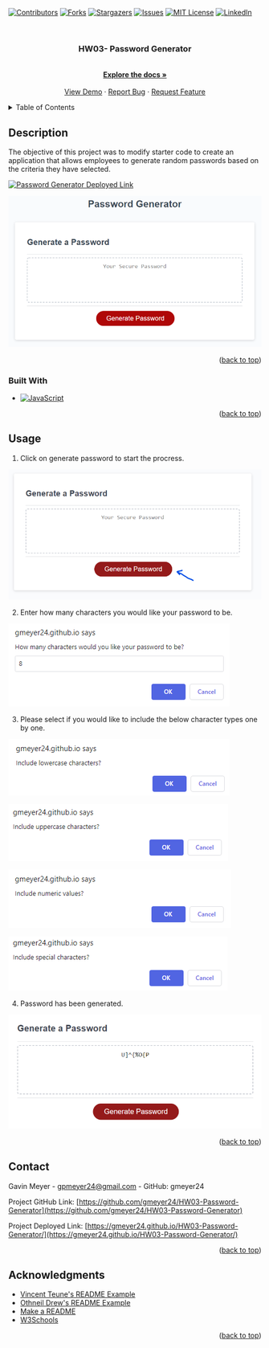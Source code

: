 <!-- Improved compatibility of back to top link: See: https://github.com/othneildrew/Best-README-Template/pull/73 -->
<a name="readme-top"></a>
<!--
*** Thanks for checking out the Best-README-Template. If you have a suggestion
*** that would make this better, please fork the repo and create a pull request
*** or simply open an issue with the tag "enhancement".
*** Don't forget to give the project a star!
*** Thanks again! Now go create something AMAZING! :D
-->



<!-- PROJECT SHIELDS -->
<!--
*** I'm using markdown "reference style" links for readability.
*** Reference links are enclosed in brackets [ ] instead of parentheses ( ).
*** See the bottom of this document for the declaration of the reference variables
*** for contributors-url, forks-url, etc. This is an optional, concise syntax you may use.
*** https://www.markdownguide.org/basic-syntax/#reference-style-links
-->
[![Contributors][contributors-shield]][contributors-url]
[![Forks][forks-shield]][forks-url]
[![Stargazers][stars-shield]][stars-url]
[![Issues][issues-shield]][issues-url]
[![MIT License][license-shield]][license-url]
[![LinkedIn][linkedin-shield]][linkedin-url]



<!-- PROJECT LOGO -->
<br />
<div align="center">
  <!-- <a href="https://github.com/gmeyer24/HW03-Password-Generator">
    <img src="images/logo.png" alt="Logo" width="80" height="80">
  </a> -->

<h3 align="center">HW03- Password Generator</h3>

  <p align="center">
    <br />
    <a href="https://github.com/gmeyer24/HW03-Password-Generator"><strong>Explore the docs »</strong></a>
    <br />
    <br />
    <a href="https://github.com/gmeyer24/HW03-Password-Generator">View Demo</a>
    ·
    <a href="https://github.com/gmeyer24/HW03-Password-Generator/issues">Report Bug</a>
    ·
    <a href="https://github.com/gmeyer24/HW03-Password-Generator/issues">Request Feature</a>
  </p>
</div>



<!-- TABLE OF CONTENTS -->
<details>
  <summary>Table of Contents</summary>
  <ol>
    <li>
      <a href="#about-the-project">About The Project</a>
      <ul>
        <li><a href="#built-with">Built With</a></li>
      </ul>
    </li>
    <li>
      <a href="#getting-started">Getting Started</a>
      <ul>
        <li><a href="#prerequisites">Prerequisites</a></li>
        <li><a href="#installation">Installation</a></li>
      </ul>
    </li>
    <li><a href="#usage">Usage</a></li>
    <li><a href="#roadmap">Roadmap</a></li>
    <li><a href="#contributing">Contributing</a></li>
    <li><a href="#license">License</a></li>
    <li><a href="#contact">Contact</a></li>
    <li><a href="#acknowledgments">Acknowledgments</a></li>
  </ol>
</details>



<!-- ABOUT THE PROJECT -->
## Description

The objective of this project was to modify starter code to create an application that allows employees to generate random passwords based on the criteria they have selected. 

[![Password Generator Deployed Link][product-screenshot]](https://gmeyer24.github.io/HW03-Password-Generator/)

![Alt text](Images/image.png)

<!-- Here's a blank template to get started: To avoid retyping too much info. Do a search and replace with your text editor for the following: `gmeyer24`, `HW03-Password-Generator`, ``, `gavinpmeyer`, `gmail`, `gpmeyer24`, `HW03-Password Generator`, `project_description` -->

<p align="right">(<a href="#readme-top">back to top</a>)</p>



### Built With

* [![JavaScript][JavaScript.com]][JavaScript-url]



<p align="right">(<a href="#readme-top">back to top</a>)</p>



<!-- GETTING STARTED -->
<!-- ## Getting Started

This is an example of how you may give instructions on setting up your project locally.
To get a local copy up and running follow these simple example steps.

### Prerequisites

This is an example of how to list things you need to use the software and how to install them.
* npm
  ```sh
  npm install npm@latest -g
  ```

### Installation

1. Get a free API Key at [https://example.com](https://example.com)
2. Clone the repo
   ```sh
   git clone https://github.com/gmeyer24/HW03-Password-Generator.git
   ```
3. Install NPM packages
   ```sh
   npm install
   ```
4. Enter your API in `config.js`
   ```js
   const API_KEY = 'ENTER YOUR API';
   ```

<p align="right">(<a href="#readme-top">back to top</a>)</p>
 -->


<!-- USAGE EXAMPLES -->
## Usage

1. Click on generate password to start the procress.

![Alt text](Images/image-1.png)

2. Enter how many characters you would like your password to be. 

![Alt text](Images/image-2.png)

3. Please select if you would like to include the below character types one by one.

![Alt text](Images/image-3.png)

![Alt text](Images/image-4.png)

![Alt text](Images/image-5.png)

![Alt text](Images/image-6.png)


4. Password has been generated.

![Alt text](Images/image-7.png)

<p align="right">(<a href="#readme-top">back to top</a>)</p>



<!-- ROADMAP -->
<!-- ## Roadmap

- [ ] Feature 1
- [ ] Feature 2
- [ ] Feature 3
    - [ ] Nested Feature

See the [open issues](https://github.com/gmeyer24/HW03-Password-Generator/issues) for a full list of proposed features (and known issues).

<p align="right">(<a href="#readme-top">back to top</a>)</p> -->



<!-- CONTRIBUTING -->
<!-- ## Contributing

Contributions are what make the open source community such an amazing place to learn, inspire, and create. Any contributions you make are **greatly appreciated**.

If you have a suggestion that would make this better, please fork the repo and create a pull request. You can also simply open an issue with the tag "enhancement".
Don't forget to give the project a star! Thanks again!

1. Fork the Project
2. Create your Feature Branch (`git checkout -b feature/AmazingFeature`)
3. Commit your Changes (`git commit -m 'Add some AmazingFeature'`)
4. Push to the Branch (`git push origin feature/AmazingFeature`)
5. Open a Pull Request

<p align="right">(<a href="#readme-top">back to top</a>)</p>



<!-- LICENSE -->
<!-- ## License

Distributed under the MIT License. See `LICENSE.txt` for more information.

<p align="right">(<a href="#readme-top">back to top</a>)</p> --> 



<!-- CONTACT -->
## Contact

Gavin Meyer - gpmeyer24@gmail.com - GitHub: gmeyer24

Project GitHub Link: [https://github.com/gmeyer24/HW03-Password-Generator](https://github.com/gmeyer24/HW03-Password-Generator)

Project Deployed Link: [https://gmeyer24.github.io/HW03-Password-Generator/](https://gmeyer24.github.io/HW03-Password-Generator/)

<p align="right">(<a href="#readme-top">back to top</a>)</p>



<!-- ACKNOWLEDGMENTS -->
## Acknowledgments

* [Vincent Teune's README Example](https://github.com/cobalt88/CPS-API)
* [Othneil Drew's README Example](https://github.com/othneildrew/Best-README-Template#best-readme-template)
* [Make a README](https://www.makeareadme.com/)
* [W3Schools](https://www.w3schools.com/)


<p align="right">(<a href="#readme-top">back to top</a>)</p>



<!-- MARKDOWN LINKS & IMAGES -->
<!-- https://www.markdownguide.org/basic-syntax/#reference-style-links -->
[contributors-shield]: https://img.shields.io/github/contributors/gmeyer24/HW03-Password-Generator.svg?style=for-the-badge
[contributors-url]: https://github.com/gmeyer24/HW03-Password-Generator/graphs/contributors
[forks-shield]: https://img.shields.io/github/forks/gmeyer24/HW03-Password-Generator.svg?style=for-the-badge
[forks-url]: https://github.com/gmeyer24/HW03-Password-Generator/network/members
[stars-shield]: https://img.shields.io/github/stars/gmeyer24/HW03-Password-Generator.svg?style=for-the-badge
[stars-url]: https://github.com/gmeyer24/HW03-Password-Generator/stargazers
[issues-shield]: https://img.shields.io/github/issues/gmeyer24/HW03-Password-Generator.svg?style=for-the-badge
[issues-url]: https://github.com/gmeyer24/HW03-Password-Generator/issues
[license-shield]: https://img.shields.io/github/license/gmeyer24/HW03-Password-Generator.svg?style=for-the-badge
[license-url]: https://github.com/gmeyer24/HW03-Password-Generator/blob/master/LICENSE.txt
[linkedin-shield]: https://img.shields.io/badge/-LinkedIn-black.svg?style=for-the-badge&logo=linkedin&colorB=555
[linkedin-url]: https://linkedin.com/in/gavinpmeyer
[product-screenshot]: images/screenshot.png
[Next.js]: https://img.shields.io/badge/next.js-000000?style=for-the-badge&logo=nextdotjs&logoColor=white
[Next-url]: https://nextjs.org/
[React.js]: https://img.shields.io/badge/React-20232A?style=for-the-badge&logo=react&logoColor=61DAFB
[React-url]: https://reactjs.org/
[Vue.js]: https://img.shields.io/badge/Vue.js-35495E?style=for-the-badge&logo=vuedotjs&logoColor=4FC08D
[Vue-url]: https://vuejs.org/
[Angular.io]: https://img.shields.io/badge/Angular-DD0031?style=for-the-badge&logo=angular&logoColor=white
[Angular-url]: https://angular.io/
[Svelte.dev]: https://img.shields.io/badge/Svelte-4A4A55?style=for-the-badge&logo=svelte&logoColor=FF3E00
[Svelte-url]: https://svelte.dev/
[Laravel.com]: https://img.shields.io/badge/Laravel-FF2D20?style=for-the-badge&logo=laravel&logoColor=white
[Laravel-url]: https://laravel.com
[Bootstrap.com]: https://img.shields.io/badge/Bootstrap-563D7C?style=for-the-badge&logo=bootstrap&logoColor=white
[Bootstrap-url]: https://getbootstrap.com
[JQuery.com]: https://img.shields.io/badge/jQuery-0769AD?style=for-the-badge&logo=jquery&logoColor=white
[JQuery-url]: https://jquery.com 
[JavaScript.com]: https://img.shields.io/badge/JavaScript-323330?style=for-the-badge&logo=javascript&logoColor=F7DF1E
[JavaScript-url]: https://www.javascript.com/
